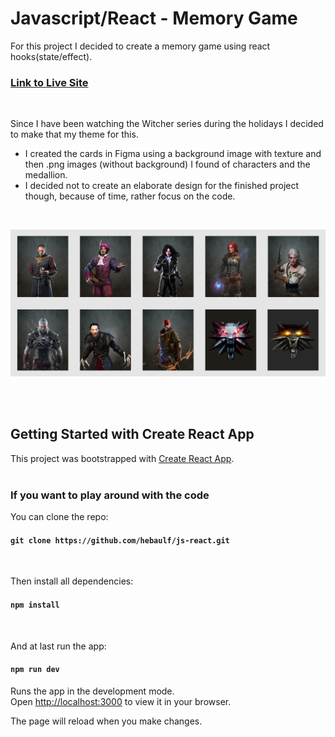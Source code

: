 # Javascript/React - Memory Game

For this project I decided to create a memory game using react hooks(state/effect).  

### [Link to Live Site](https://hebaulf.github.io/js-react/) 

<br>

Since I have been watching the Witcher series during the holidays I decided to make that my theme for this.
- I created the cards in Figma using a background image with texture and then .png images (without background) I found of characters and the medallion.
- I decided not to create an elaborate design for the finished project though, because of time, rather focus on the code.

<br>

![Figma Cards](src/img/screenshot-figma.png)

<br>
<br>

## Getting Started with Create React App

This project was bootstrapped with [Create React App](https://github.com/facebook/create-react-app).  
<br>

### If you want to play around with the code

You can clone the repo:

#### `git clone https://github.com/hebaulf/js-react.git`  
<br>

Then install all dependencies:

#### `npm install`  
<br>

And at last run the app:

#### `npm run dev`

Runs the app in the development mode.\
Open [http://localhost:3000](http://localhost:3000) to view it in your browser.

The page will reload when you make changes.
